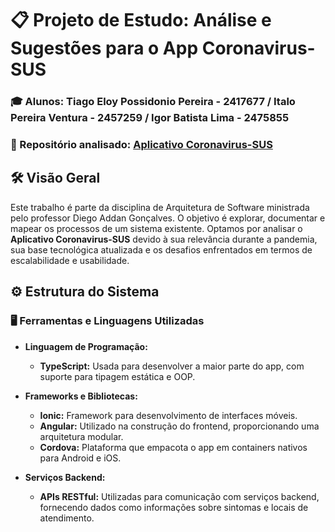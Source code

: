 # :clipboard: Projeto de Estudo: Análise e Sugestões para o App Coronavirus-SUS

### :mortar_board: Alunos:  Tiago Eloy Possidonio Pereira - 2417677 / Italo Pereira Ventura - 2457259 / Igor Batista Lima - 2475855

### :open_file_folder: Repositório analisado: [Aplicativo Coronavirus-SUS](https://github.com/spbgovbr/aplicativo-coronavirus-sus)

## 🛠️ Visão Geral
Este trabalho é parte da disciplina de Arquitetura de Software ministrada pelo professor Diego Addan Gonçalves. O objetivo é explorar, documentar e mapear os processos de um sistema existente. Optamos por analisar o **Aplicativo Coronavirus-SUS** devido à sua relevância durante a pandemia, sua base tecnológica atualizada e os desafios enfrentados em termos de escalabilidade e usabilidade.

## ⚙️ Estrutura do Sistema
### 🖥️ Ferramentas e Linguagens Utilizadas
- **Linguagem de Programação:**
  - **TypeScript:** Usada para desenvolver a maior parte do app, com suporte para tipagem estática e OOP.

- **Frameworks e Bibliotecas:**
  - **Ionic:** Framework para desenvolvimento de interfaces móveis.
  - **Angular:** Utilizado na construção do frontend, proporcionando uma arquitetura modular.
  - **Cordova:** Plataforma que empacota o app em containers nativos para Android e iOS.

- **Serviços Backend:**
  - **APIs RESTful:** Utilizadas para comunicação com serviços backend, fornecendo dados como informações sobre sintomas e locais de atendimento.
